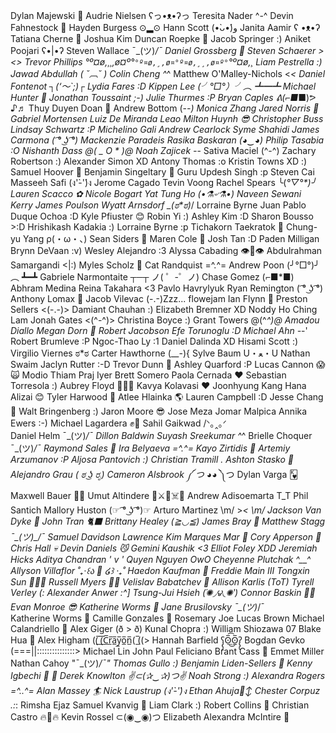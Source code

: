 Dylan Majewski 🧿
Audrie Nielsen ʕっ•ᴥ•ʔっ
Teresita Nader ^-^
Devin Fahnestock 🫠
Hayden Burgess ⊙▂⊙
Hann Scott (•̀ᴗ•́)و
Janita Aamir ʕ •ᴥ•ʔ
Tatiana Cherne 🦋
Joshua Kim
Duncan Roepke 🗿
Jacob Springer :)
Aniket Poojari ʕ•|•ʔ
Steven Wallace ¯\_(ツ)_/¯
Daniel Grossberg 🦕
Steven Schaerer ><>
Trevor Phillips °º¤ø,¸¸,ø¤º°`°º¤ø,¸,ø¤°º¤ø,¸¸,ø¤º°`°º¤ø,¸
Liam Pestrella :)
Jawad Abdullah ( ˘︹˘ )
Colin Cheng ^_^
Matthew O'Malley-Nichols <_<
Daniel Fontenot ┐(‘～`;)┌
Lydia Fares :D
Kippen Lee (╯°□°）╯︵ ┻━┻
Michael Hunter 🍕
Jonathan Toussaint ;-)
Julie Thurmes :P
Bryan Caples ᕕ(⌐■_■)ᕗ ♪♬
Thuy Duyen Doan 🤠
Andrew Bottom (-_-)
Monica Zhang
Jared Norris 🤠
Gabriel Mortensen
Luiz De Miranda Leao
Milton Huynh 😎
Christopher Buss
Lindsay Schwartz :P
Michelino Gali
Andrew Cearlock
Syme Shahidi
James Carmona ( ͡° ͜ʖ ͡°)
Mackenzie Paradeis
Rasika Baskaran (◕‿◕)
Philip Tasabia :O
Nishanth Dass @( _ O * )@
Noah Zajicek -_-
Sativa Maciel (^-^)
Zachary Robertson :)
Alexander Simon XD
Antony Thomas :o
Kristin Towns XD :)
Samuel Hoover 🔮
Benjamin Singeltary 👻
Guru Updesh Singh :p
Steven Cai
Masseeh Safi (ง'̀-'́)ง
Jerome Cagado
Tevin Voong
Rachel Spears ╰(_°▽°\*)╯
Lauren Scacco ✿
Nicole Bogart
Yat Tung Ho (•⚗৺⚗•)
Naveen Sewani
Kerry James Poulson
Wyatt Arnsdorf \_(ಠ*ಠ)_/
Lorraine Byrne
Juan Pablo Duque Ochoa :D
Kyle Pfiuster 😊
Robin Yi :)
Ashley Kim :D
Sharon Bousso >:D
Hrishikash Kadakia :)
Lorraine Byrne :p
Tichakorn Taekratok 🙏
Chung-yu Yang ρ(・ω・、)
Sean Siders 🫠
Maren Cole 🐎
Josh Tan :D
Paden Milligan
Brynn DeVaan :v)
Wesley Alejandro :3
Alyssa Cabading 👁️👄👁️
Abdulrahman Samargandi <|:)
Myles Scholz 🦎
Cat Randquist =^.^=
Andrew Poon (╯°□°)╯︵ ┻━┻
Gabriele Narmontaite ┬─┬ ノ( ゜-゜ノ)
Chase Gomez (⌐■\*■)
Abhram Medina
Reina Takahara <3
Pavlo Havrylyuk
Ryan Remington ( ͡° ͜ʖ ͡°)
Anthony Lomax 😤
Jacob Vilevac (-.-)Zzz...
flowejam
Ian Flynn 👻
Preston Sellers <(-.-)>
Damiant Chauhan :)
Elizabeth Bremner XD
Noddy Ho Ching Lam
Jonah Gates <(^-^)>
Christina Boyce :)
Grant Towers @(^_^)@
Amadou Diallo
Megan Dorn 🐌
Robert Jacobson
Efe Torunoglu :D
Michael Ahn -_-'
Robert Brumleve :P
Ngoc-Thao Ly :1
Daniel Dalinda XD
Hisami Scott :)
Virgilio Viernes ಠ\*ಠ
Carter Hawthorne (\_\_-){
Sylve Baum U・ﻌ・U
Nathan Swaim
Jaclyn Rutter :-D
Trevor Dunn 🦖
Ashley Quarford :P
Lucas Cannon 😱🙀
Modio Thiam
Praj Iyer
Brett Somero
Paola Cernada ❤️
Sebastian Torresola :)
Aubrey Floyd 🤷🏻‍♀️
Kavya Kolavasi ❤️
Joonhyung Kang
Hana Alizai 😊
Tyler Harwood 👀
Atlee Hlainka 🌎
Lauren Campbell :D
Jesse Chang 👀
Walt Bringenberg :)
Jaron Moore 😎
Jose Meza
Jomar Malpica
Annika Ewers :-)
Michael Lagardera ✊🦾
Sahil Gaikwad /ᐠ｡‸｡ᐟ  
Daniel Helm ¯\_(ツ)_/¯
Dillon Baldwin
Suyash Sreekumar ^_^
Brielle Choquer ¯\_(ツ)_/¯
Raymond Sales 🍜
Ira Belyaeva =^.^=
Kayo Zirtidis 🎃
Artemiy Arzumanov :P
Aljosa Pantovich :)
Christian Tramill _._
Ashton Stasko 🦇
Alejandro Grau ( ಠ ͜ʖ ರೃ)
Cameron Alsbrook ༼ つ ◕_◕ ༽つ
Dylan Varga 🂾
Maxwell Bauer 👨‍💻
Umut Altindere 👒⚔🏴☠️🌊
Andrew Adisoemarta T_T
Phil Santich
Mallory Huston (☞ ͡° ͜ʖ ͡°)☞ 
Arturo Martinez \m/ >_< \m/
Jackson Van Dyke 🍞
John Tran 🐈‍⬛
Brittany Healey (≧◡≦)
James Bray 🤗
Matthew Stagg ¯\_(ツ)\_/¯
Samuel Davidson
Lawrence Kim
Marques Mar 🤣
Cory Apperson 🤖
Chris Hall 💀
Devin Daniels 😼
Gemini Kaushik <3
Elliot Foley XDD
Jeremiah Hicks
Aditya Chandran ' v '
Quyen Nguyen OwO
Cheyenne Plutchak ^\_\_^
Allyson Villaflor ˚₊‧꒰ა 🎀 ໒꒱ ‧₊˚
Haedon Kaufman 🍕
Freddie Main III
Tongxin Sun 🎨🎨🎨
Russell Myers 🧟‍♀️
Velislav Babatchev 🤖
Allison Karlis (ToT)
Tyrell Verley (:
Alexander Anwer :^]
Tsung-Jui Hsieh (́✺◞౪◟✺‵)
Connor Baskin 😶‍🌫️
Evan Monroe 😎
Katherine Worms 🥲
Jane Brusilovsky ¯\_(ツ)_/¯  
Katherine Worms 🤪
Camille Gonzales 🥺
Rosemary Joe
Lucas Brown
Michael Calandriello 🐶
Alex Giger (ð > ð)
Kunal Chopra :)
William Shiozawa 07
Blake Hua 🐐
Alex Higham ((̲̅ ̲̅(̲̅C̲̅r̲̅a̲̅y̲̅o̲̅n̲̅( ̲̅((>
Hannah Barfield ʕ̡̢̡ʘ̅͟͜͡ʘ̲̅ʔ̢̡̢
Bogdan Gevko (===||:::::::::::::::>
Michael Lin
John Paul Feliciano
Brant Cass 🦖
Emmet Miller 
Nathan Cahoy "¯\_(ツ)_/¯"
Thomas Gullo :)
Benjamin Liden-Sellers 💃
Kenny Igbechi 🦖 🦖
Derek Knowlton ✌⊂(✰‿✰)つ✌
Noah Strong :)
Alexandra Rogers =^..^=
Alan Massey 🏄
Nick Laustrup (ง'̀-'́)ง
Ethan Ahuja🙂‍↕️
Chester Corpuz .:_:
Rimsha Ejaz 
Samuel Kvanvig 🐄
Liam Clark :)
Robert Collins 🦈
Christian Castro 🔥💾🔥
Kevin Rossel ⊂(◉‿◉)つ
Elizabeth Alexandra McIntire 🍍
